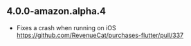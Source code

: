 ## 4.0.0-amazon.alpha.4

- Fixes a crash when running on iOS
  https://github.com/RevenueCat/purchases-flutter/pull/337

